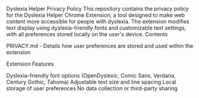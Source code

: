 Dyslexia Helper Privacy Policy
This repository contains the privacy policy for the Dyslexia Helper Chrome Extension, a tool designed to make web content more accessible for people with dyslexia. The extension modifies text display using dyslexia-friendly fonts and customizable text settings, with all preferences stored locally on the user's device.
Contents

PRIVACY.md - Details how user preferences are stored and used within the extension

Extension Features

Dyslexia-friendly font options (OpenDyslexic, Comic Sans, Verdana, Century Gothic, Tahoma)
Adjustable text size and line spacing
Local storage of user preferences
No data collection or third-party sharing